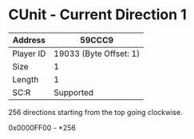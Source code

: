 #  CUnit - Current Direction 1
Address   | 59CCC9
----------|-------------
Player ID | 19033 (Byte Offset: 1)
Size 	  | 1
Length 	  | 1
SC:R      | Supported

256 directions starting from the top going clockwise.
0x0000FF00 - *256
